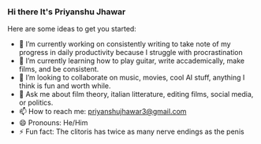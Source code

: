 ### Hi there It's Priyanshu Jhawar

Here are some ideas to get you started:

- 🔭 I’m currently working on consistently writing to take note of my progress in daily productivity because I struggle with procrastination
- 🌱 I’m currently learning how to play guitar, write accademically, make films, and be consistent.
- 👯 I’m looking to collaborate on music, movies, cool AI stuff, anything I think is fun and worth while. 
- 💬 Ask me about film theory, italian litterature, editing films, social media, or politics.
- 📫 How to reach me: priyanshujhawar3@gmail.com
- 😄 Pronouns: He/Him
- ⚡ Fun fact: The clitoris has twice as many nerve endings as the penis
